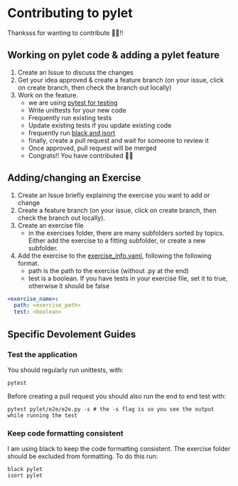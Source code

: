 # Contributing to pylet

Thanksss for wanting to contribute 🐍🤍!!

## Working on pylet code & adding a pylet feature

1. Create an Issue to discuss the changes
2. Get your idea approved & create a feature branch (on your issue, click on create branch, then check the branch out locally)
3. Work on the feature.
   - we are using [pytest for testing](#test-the-application)
   - Write unittests for your new code
   - Frequently run existing tests
   - Update existing tests if you update existing code
   - frequently run [black and isort](#keep-code-formatting-consistent)
   - finally, create a pull request and wait for someone to review it
   - Once approved, pull request will be merged
   - Congrats!! You have contributed 🤍🤍

## Adding/changing an Exercise

1. Create an Issue briefly explaining the exercise you want to add or change
2. Create a feature branch (on your issue, click on create branch, then check the branch out locally).
3. Create an exercise file
   - in the exercises folder, there are many subfolders sorted by topics. Either add the exercise to a fitting subfolder, or create a new subfolder.
4. Add the exercise to the [exercise_info.yaml](/exercise_info.yaml), following the following format.
   - path is the path to the exercise (without .py at the end)
   - test is a boolean. If you have tests in your exercise file, set it to true, otherwise it should be false

```yaml
<exercise_name>:
  path: <exercise_path>
  test: <boolean>
```

## Specific Devolement Guides

### Test the application

You should regularly run unittests, with:

```
pytest
```

Before creating a pull request you should also run the end to end test with:

```
pytest pylet/e2e/e2e.py -s # the -s flag is so you see the output while running the test
```

### Keep code formatting consistent

I am using black to keep the code formatting consistent.
The exercise folder should be excluded from formatting.
To do this run:

```
black pylet
isort pylet
```
